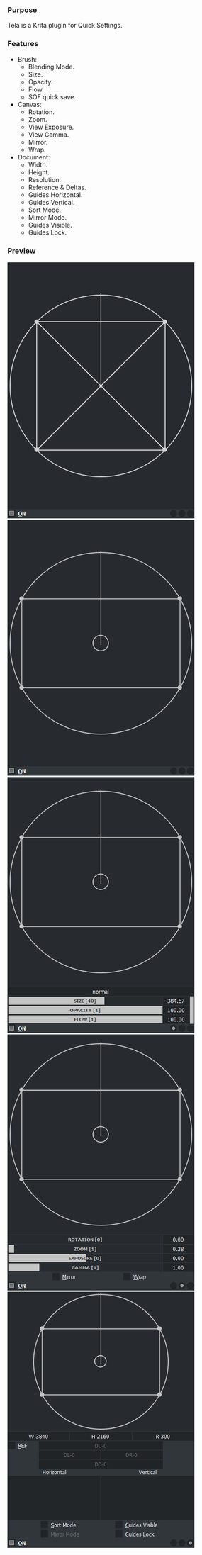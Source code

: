 ### Purpose

Tela is a Krita plugin for Quick Settings.

### Features

* Brush:
  * Blending Mode.
  * Size.
  * Opacity.
  * Flow.
  * SOF quick save.
* Canvas:
  * Rotation.
  * Zoom.
  * View Exposure.
  * View Gamma.
  * Mirror.
  * Wrap.
* Document:
  * Width.
  * Height.
  * Resolution.
  * Reference & Deltas.
  * Guides Horizontal.
  * Guides Vertical.
  * Sort Mode.
  * Mirror Mode.
  * Guides Visible.
  * Guides Lock.

### Preview
![Picture](https://raw.githubusercontent.com/EyeOdin/Tela/main/tela/PREVIEWS/tela_01.png)
![Picture](https://raw.githubusercontent.com/EyeOdin/Tela/main/tela/PREVIEWS/tela_02.png)
![Picture](https://raw.githubusercontent.com/EyeOdin/Tela/main/tela/PREVIEWS/tela_03.png)
![Picture](https://raw.githubusercontent.com/EyeOdin/Tela/main/tela/PREVIEWS/tela_04.png)
![Picture](https://raw.githubusercontent.com/EyeOdin/Tela/main/tela/PREVIEWS/tela_05.png)

